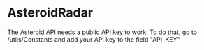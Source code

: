 # AsteroidRadar

The Asteroid API needs a public API key to work. To do that, go to /utils/Constants and add your API key to the field "API_KEY"

